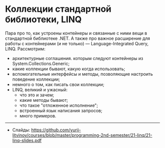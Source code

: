 # Коллекции стандартной библиотеки, LINQ

Пара про то, как устроены контейнеры и связанные с ними вещи в стандартной библиотеке .NET. А также про важное расширение для работы с контейнерами (и не только) — Language-Integrated Query, LINQ. Рассмотрим:
- архитектурные соглашения. которым следуют контейнеры из System.Collections.Generic;
- какие коллекции бывают, какую когда использовать;
- вспомогательные интерфейсы и методы, позволяющие настроить поведение коллекции;
- немного о том, как писать свои коллекции;
- LINQ, великий и ужасный:
  - что это и зачем;
  - какие методы бывают;
  - что такое "отложенное исполнение";
  - встроенный язык написания запросов;
  - много примеров.

---

- Слайды: https://github.com/yurii-litvinov/courses/blob/master/programming-2nd-semester/21-linq/21-linq-slides.pdf